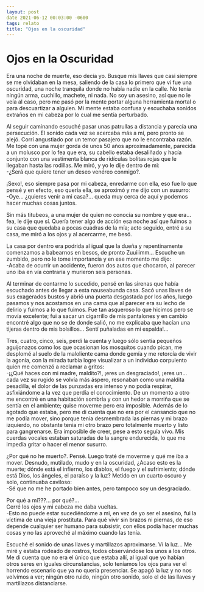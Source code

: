 ```yaml
---
layout: post
date 2021-06-12 00:03:00 -0600
tags: relato
title: "Ojos en la oscuridad"
---
```


# Ojos en la Oscuridad

Era una noche de muerte, eso decía yo. Busque mis llaves que casi siempre se me olvidaban en la mesa, saliendo de la casa lo primero que vi fue una oscuridad, una noche tranquila donde no había nadie en la calle. No tenía ningún arma, cuchillo, machete, ni nada. No soy un asesino, así que no le veía al caso, pero me pasó por la mente portar alguna herramienta mortal o para descuartizar a alguien. Mi mente estaba confusa y escuchaba sonidos extraños en mi cabeza por lo cual me sentía perturbado.

Al seguir caminando escuché pasar unas patrullas a distancia y parecía una persecución. El sonido cada vez se acercaba más a mí, pero pronto se alejó. Corrí angustiado por un temor pasajero que no le encontraba razón. Me topé con una mujer gorda de unos 50 años aproximadamente, parecida a un molusco por lo fea que era, su cabello estaba desaliñado y hacía conjunto con una vestimenta blanca de ridículas bolitas rojas que le llegaban hasta las rodillas. Me miró, y yo le dije dentro de mi:  
-¿Será que quiere tener un deseo venéreo conmigo?.

¡Sexo!, eso siempre pasa por mi cabeza, enredarme con ella, eso fue lo que pensé y en efecto, eso quería ella, se aproximó y me dijo con un susurro:  
-Oye... ¿quieres venir a mi casa?... queda muy cerca de aquí y podemos hacer muchas cosas juntos.

Sin más titubeos, a una mujer de quien no conocía su nombre y que era... fea, le dije que sí. Quería tener algo de acción esa noche así que fuimos a su casa que quedaba a pocas cuadras de la mía; acto seguido, entré a su casa, me miró a los ojos y al acercarme, me besó.

La casa por dentro era podrida al igual que la dueña y repentinamente comenzamos a babearnos en besos, de pronto Zuuiiimm... Escuche un zumbido, pero no le tome importancia y en ese momento me dijo:  
-Acaba de ocurrir un accidente, fueron dos autos que chocaron, al parecer uno iba en vía contraria y murieron seis personas.

Al terminar de contarme lo sucedido, pensé en las sirenas que había escuchado antes de llegar a esta nauseabunda casa. Sacó unas llaves de sus exagerados bustos y abrió una puerta desgastada por los años, luego pasamos y nos acostamos en una cama que al parecer era su lecho de delirio y fuimos a lo que fuimos. Fue tan asqueroso lo que hicimos pero se movía excelente; fui a sacar un cigarrillo de mis pantalones y en
cambio encontré algo que no se de donde salió, no me explicaba que hacían una tijeras dentro de mis bolsillos... Sentí puñaladas en mi espalda!...

Tres, cuatro, cinco, seis, perdí la cuenta y luego sólo sentía pequeños aguijonazos como los que ocasionan los mosquitos cuando pican, me desplomé al suelo de la maloliente cama donde gemía y me retorcía de vivir la agonía, con la mirada turbia logre visualizar a un individuo corpulento quien me comenzó a reclamar a gritos:  
-¡¿Qué haces con mi madre, maldito?!, ¡eres un desgraciado!, ¡eres un... cada vez su rugido se volvía más áspero, resonaban como una maldita pesadilla, el dolor de las punzadas era intenso y no podía respirar, asfixiándome a la vez que perdía el conocimiento. De un momento a otro me encontré en una habitación sombría y con un hedor a morriña que se sentía en el ambiente; quise moverme pero era imposible. Además de lo agotado que estaba, pero me di cuenta que no era por el cansancio que
no me podía mover, sino porque tenía desmembrada las piernas y mi brazo izquierdo, no obstante tenia mi otro brazo pero totalmente muerto y listo para gangrenarse. Era imposible de creer, pese a esto seguía vivo. Mis cuerdas vocales estaban saturadas de la sangre endurecida, lo que me impedía gritar o hacer el menor susurro.

¿Por qué no he muerto?. Pensé. Luego traté de moverme y qué me iba a mover. Desnudo, mutilado, mudo y en la oscuridad, ¿Acaso esto es la muerte; dónde está el infierno, los diablos, el fuego y el sufrimiento; dónde está Dios, los ángeles, el paraíso y la luz? Metido en un cuarto oscuro y solo, continuaba caviloso:  
-Sé que no me he portado bien antes, pero tampoco soy un desgraciado.

Por qué a mí???... por qué?...  
Cerré los ojos y mi cabeza me daba vueltas.  
-Esto no puede estar sucediéndome a mi, en vez de yo ser el asesino, fui la víctima de una vieja prostituta. Para qué vivir sin brazos ni piernas, de eso depende cualquier ser humano para subsistir, con ellos podía hacer muchas cosas y no las aproveché al máximo cuando las tenía.

Escuché el sonido de unas llaves y martillazos aproximarse. Vi la luz... Me miré y estaba rodeado de rostros, todos observándose los unos a los otros. Me di cuenta que no era el único que estaba allí, al igual que yo habían otros seres en iguales circunstancias, solo teníamos los ojos para ver el horrendo escenario que ya no quería presenciar. Se apagó la luz y no nos volvimos a ver; ningún otro ruido, ningún otro
sonido, solo el de las llaves y martillazos distanciarse.